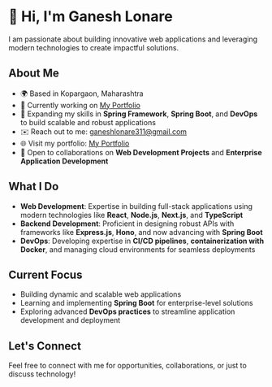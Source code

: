 # 👋 Hi, I'm Ganesh Lonare

I am passionate about building innovative web applications and leveraging modern technologies to create impactful solutions.

## About Me  
- 🌍 Based in Kopargaon, Maharashtra  
- 🚀 Currently working on [My Portfolio](https://github.com/ganeshlonare/Ganesh-Lonare)  
- 🧠 Expanding my skills in **Spring Framework**, **Spring Boot**, and **DevOps** to build scalable and robust applications  
- ✉️ Reach out to me: [ganeshlonare311@gmail.com](mailto:ganeshlonare311@gmail.com)  
- 🌐 Visit my portfolio: [My Portfolio](https://mern-esate-9zid.onrender.com)  
- 🤝 Open to collaborations on **Web Development Projects** and **Enterprise Application Development**  

## What I Do  
- **Web Development**: Expertise in building full-stack applications using modern technologies like **React**, **Node.js**, **Next.js**, and **TypeScript**  
- **Backend Development**: Proficient in designing robust APIs with frameworks like **Express.js**, **Hono**, and now advancing with **Spring Boot**  
- **DevOps**: Developing expertise in **CI/CD pipelines**, **containerization with Docker**, and managing cloud environments for seamless deployments  

## Current Focus  
- Building dynamic and scalable web applications  
- Learning and implementing **Spring Boot** for enterprise-level solutions  
- Exploring advanced **DevOps practices** to streamline application development and deployment  

## Let's Connect  
Feel free to connect with me for opportunities, collaborations, or just to discuss technology!

